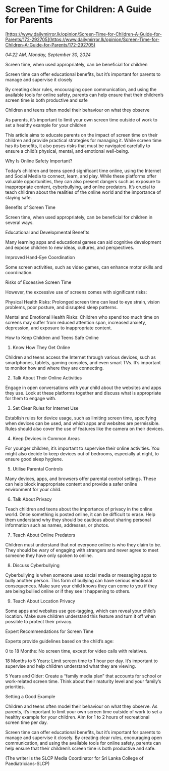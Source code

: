 # Screen Time for Children: A Guide for Parents

[https://www.dailymirror.lk/opinion/Screen-Time-for-Children-A-Guide-for-Parents/172-292705](https://www.dailymirror.lk/opinion/Screen-Time-for-Children-A-Guide-for-Parents/172-292705)

*04:22 AM, Monday, September 30, 2024*

Screen time, when used appropriately, can be beneficial for children

Screen time can offer educational benefits, but it’s important for parents to manage and supervise it closely

By creating clear rules, encouraging open communication, and using the available tools for online safety, parents can help ensure that their children’s screen time is both productive and safe

Children and teens often model their behaviour on what they observe

As parents, it’s important to limit your own screen time outside of work to set a healthy example for your children

This article aims to educate parents on the impact of screen time on their children and provide practical strategies for managing it. While screen time has its benefits, it also poses risks that must be navigated carefully to ensure a child’s physical, mental, and emotional well-being.

Why Is Online Safety Important?

Today’s children and teens spend significant time online, using the Internet and Social Media to connect, learn, and play. While these platforms offer valuable opportunities, they can also present dangers such as exposure to inappropriate content, cyberbullying, and online predators. It’s crucial to teach children about the realities of the online world and the importance of staying safe.

Benefits of Screen Time

Screen time, when used appropriately, can be beneficial for children in several ways.

Educational and Developmental Benefits

Many learning apps and educational games can aid cognitive development and expose children to new ideas, cultures, and perspectives.

Improved Hand-Eye Coordination

Some screen activities, such as video games, can enhance motor skills and coordination.

Risks of Excessive Screen Time

However, the excessive use of screens comes with significant risks:

Physical Health Risks: Prolonged screen time can lead to eye strain, vision problems, poor posture, and disrupted sleep patterns.

Mental and Emotional Health Risks: Children who spend too much time on screens may suffer from reduced attention span, increased anxiety, depression, and exposure to inappropriate content.

How to Keep Children and Teens Safe Online

1. Know How They Get Online

Children and teens access the Internet through various devices, such as smartphones, tablets, gaming consoles, and even smart TVs. It’s important to monitor how and where they are connecting.

2. Talk About Their Online Activities

Engage in open conversations with your child about the websites and apps they use. Look at these platforms together and discuss what is appropriate for them to engage with.

3. Set Clear Rules for Internet Use

Establish rules for device usage, such as limiting screen time, specifying when devices can be used, and which apps and websites are permissible. Rules should also cover the use of features like the camera on their devices.

4. Keep Devices in Common Areas

For younger children, it’s important to supervise their online activities. You might also decide to keep devices out of bedrooms, especially at night, to ensure good sleep hygiene.

5. Utilise Parental Controls

Many devices, apps, and browsers offer parental control settings. These can help block inappropriate content and provide a safer online environment for your child.

6. Talk About Privacy

Teach children and teens about the importance of privacy in the online world. Once something is posted online, it can be difficult to erase. Help them understand why they should be cautious about sharing personal information such as names, addresses, or photos.

7. Teach About Online Predators

Children must understand that not everyone online is who they claim to be. They should be wary of engaging with strangers and never agree to meet someone they have only spoken to online.

8. Discuss Cyberbullying

Cyberbullying is when someone uses social media or messaging apps to bully another person. This form of bullying can have serious emotional consequences. Make sure your child knows they can come to you if they are being bullied online or if they see it happening to others.

9. Teach About Location Privacy

Some apps and websites use geo-tagging, which can reveal your child’s location. Make sure children understand this feature and turn it off when possible to protect their privacy.

Expert Recommendations for Screen Time

Experts provide guidelines based on the child’s age:

0 to 18 Months: No screen time, except for video calls with relatives.

18 Months to 5 Years: Limit screen time to 1 hour per day. It’s important to supervise and help children understand what they are viewing.

5 Years and Older: Create a “family media plan” that accounts for school or work-related screen time. Think about their maturity level and your family’s priorities.

Setting a Good Example

Children and teens often model their behaviour on what they observe. As parents, it’s important to limit your own screen time outside of work to set a healthy example for your children. Aim for 1 to 2 hours of recreational screen time per day.

Screen time can offer educational benefits, but it’s important for parents to manage and supervise it closely. By creating clear rules, encouraging open communication, and using the available tools for online safety, parents can help ensure that their children’s screen time is both productive and safe.

(The writer is the SLCP Media Coordinator for Sri Lanka College of Paediatricians-SLCP)

